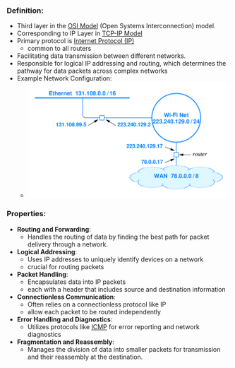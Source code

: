 ### Definition:
- Third layer in the [OSI Model](OSI%20Model.md) (Open Systems Interconnection) model.
- Corresponding to IP Layer in [TCP-IP Model](TCP-IP%20Model.md)
- Primary protocol is [Internet Protocol (IP)](Internet%20Protocol%20(IP).md)
	- common to all routers
- Facilitating data transmission between different networks.
- Responsible for logical IP addressing and routing, which determines the pathway for data packets across complex networks
- Example Network Configuration:
	- ![](Attachments/NetworkConfiguration.png)
### Properties:
- **Routing and Forwarding**: 
	- Handles the routing of data by finding the best path for packet delivery through a network.
- **Logical Addressing**: 
	- Uses IP addresses to uniquely identify devices on a network
	- crucial for routing packets
- **Packet Handling**: 
	- Encapsulates data into IP packets
	- each with a header that includes source and destination information
- **Connectionless Communication**:
	- Often relies on a connectionless protocol like IP
	- allow each packet to be routed independently
- **Error Handling and Diagnostics**: 
	- Utilizes protocols like [ICMP](ICMP.md) for error reporting and network diagnostics
- **Fragmentation and Reassembly**: 
	- Manages the division of data into smaller packets for transmission and their reassembly at the destination.